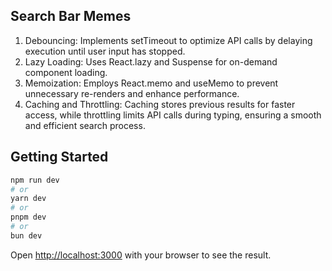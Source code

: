 ## Search Bar Memes

1.	Debouncing: Implements setTimeout to optimize API calls by delaying execution until user input has stopped.
2.	Lazy Loading: Uses React.lazy and Suspense for on-demand component loading.
3.	Memoization: Employs React.memo and useMemo to prevent unnecessary re-renders and enhance performance.
4.  Caching and Throttling: Caching stores previous results for faster access, while throttling limits API calls during typing, ensuring a smooth and efficient search process.        

## Getting Started

```bash
npm run dev
# or
yarn dev
# or
pnpm dev
# or
bun dev
```

Open [http://localhost:3000](http://localhost:3000) with your browser to see the result.



